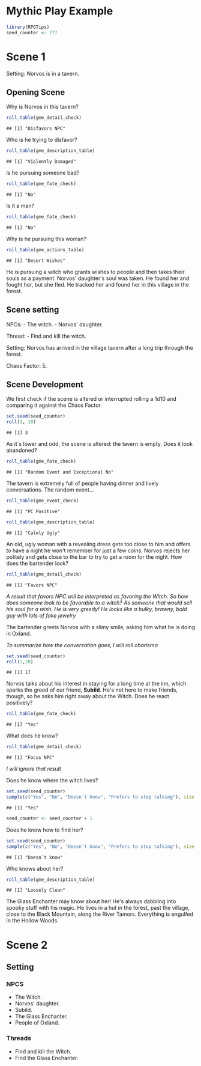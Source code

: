 Mythic Play Example
================

``` r
library(RPGTips)
seed_counter <- 777
```

Scene 1
=======

Setting: Norvos is in a tavern.

Opening Scene
-------------

Why is Norvos in this tavern?

``` r
roll_table(gme_detail_check)
```

    ## [1] "Disfavors NPC"

Who is he trying to disfavor?

``` r
roll_table(gme_description_table)
```

    ## [1] "Violently Damaged"

Is he pursuing someone bad?

``` r
roll_table(gme_fate_check)
```

    ## [1] "No"

Is it a man?

``` r
roll_table(gme_fate_check)
```

    ## [1] "No"

Why is he pursuing this woman?

``` r
roll_table(gme_actions_table)
```

    ## [1] "Desert Wishes"

He is pursuing a witch who grants wishes to people and then takes their souls as a payment. Norvos' daughter's soul was taken. He found her and fought her, but she fled. He tracked her and found her in this village in the forest.

Scene setting
-------------

NPCs: - The witch. - Norvos' daughter.

Thread: - Find and kill the witch.

Setting: Norvos has arrived in the village tavern after a long trip through the forest.

Chaos Factor: 5.

Scene Development
-----------------

We first check if the scene is altered or interrupted rolling a 1d10 and comparing it against the Chaos Factor.

``` r
set.seed(seed_counter)
roll(1, 10)
```

    ## [1] 3

As it´s lower and odd, the scene is altered: the tavern is empty. Does it look abandoned?

``` r
roll_table(gme_fate_check)
```

    ## [1] "Random Event and Exceptional No"

The tavern is extremely full of people having dinner and lively conversations. The random event...

``` r
roll_table(gme_event_check)
```

    ## [1] "PC Positive"

``` r
roll_table(gme_description_table)
```

    ## [1] "Calmly Ugly"

An old, ugly woman with a revealing dress gets too close to him and offers to have a night he won't remember for just a few coins. Norvos rejects her politely and gets close to the bar to try to get a room for the night. How does the bartender look?

``` r
roll_table(gme_detail_check)
```

    ## [1] "Favors NPC"

*A result that favors NPC will be interpreted as favoring the Witch. So how does someone look to be favorable to a witch? As someone that would sell his soul for a wish. He is very greedy! He looks like a bulky, brawny, bald guy with lots of fake jewelry*

The bartender greets Norvos with a slimy smile, asking him what he is doing in Oxland.

*To summarize how the conversation goes, I will roll charisma*

``` r
set.seed(seed_counter)
roll(1,20)
```

    ## [1] 17

Norvos talks about his interest in staying for a long time at the inn, which sparks the greed of our friend, **Subild**. He's not here to make friends, though, so he asks him right away about the Witch. Does he react positively?

``` r
roll_table(gme_fate_check)
```

    ## [1] "Yes"

What does he know?

``` r
roll_table(gme_detail_check)
```

    ## [1] "Focus NPC"

*I will ignore that result*

Does he know where the witch lives?

``` r
set.seed(seed_counter)
sample(c("Yes", "No", "Doesn´t know", "Prefers to stop talking"), size = 1)
```

    ## [1] "Yes"

``` r
seed_counter <- seed_counter + 1
```

Does he know how to find her?

``` r
set.seed(seed_counter)
sample(c("Yes", "No", "Doesn´t know", "Prefers to stop talking"), size = 1)
```

    ## [1] "Doesn´t know"

Who knows about her?

``` r
roll_table(gme_description_table)
```

    ## [1] "Loosely Clean"

The Glass Enchanter may know about her! He's always dabbling into spooky stuff with his magic. He lives in a hut in the forest, past the village, close to the Black Mountain, along the River Tamors. Everything is engulfed in the Hollow Woods.

Scene 2
=======

Setting
-------

### NPCS

-   The Witch.
-   Norvos' daughter.
-   Subild.
-   The Glass Enchanter.
-   People of Oxland.

### Threads

-   Find and kill the Witch.
-   Find the Glass Enchanter.
